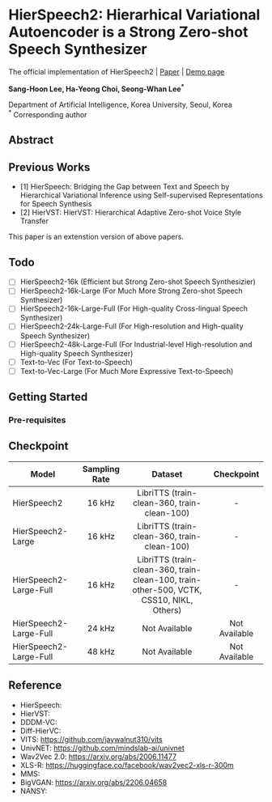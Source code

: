 # HierSpeech2: Hierarhical Variational Autoencoder is a Strong Zero-shot Speech Synthesizer 
The official implementation of HierSpeech2 | [Paper]() | [Demo page]()

**Sang-Hoon Lee, Ha-Yeong Choi, Seong-Whan Lee<sup>*</sup>**

Department of Artificial Intelligence, Korea University, Seoul, Korea  
<sup>*</sup> Corresponding author

## Abstract


## Previous Works
- [1] HierSpeech: Bridging the Gap between Text and Speech by Hierarchical Variational Inference using Self-supervised Representations for Speech Synthesis
- [2] HierVST: HierVST: Hierarchical Adaptive Zero-shot Voice Style Transfer

This paper is an extenstion version of above papers.

## Todo
- [ ] HierSpeech2-16k (Efficient but Strong Zero-shot Speech Synthesizier)
- [ ] HierSpeech2-16k-Large (For Much More Strong Zero-shot Speech Synthesizer)
- [ ] HierSpeech2-16k-Large-Full (For High-quality Cross-lingual Speech Synthesizer)
- [ ] HierSpeech2-24k-Large-Full (For High-resolution and High-quality Speech Synthesizer)
- [ ] HierSpeech2-48k-Large-Full (For Industrial-level High-resolution and High-quality Speech Synthesizer)
- [ ] Text-to-Vec (For Text-to-Speech)
- [ ] Text-to-Vec-Large (For Much More Expressive Text-to-Speech)

## Getting Started

### Pre-requisites

## Checkpoint
| Model |Sampling Rate|Dataset |Checkpoint|
|------|:---:|:---:|:---:|
| HierSpeech2 |16 kHz| LibriTTS (train-clean-360, train-clean-100) |-|
| HierSpeech2-Large|16 kHz| LibriTTS (train-clean-360, train-clean-100)  |-|
| HierSpeech2-Large-Full|16 kHz| LibriTTS (train-clean-360, train-clean-100, train-other-500, VCTK, CSS10, NIKL, Others)  |-|
| HierSpeech2-Large-Full|24 kHz| Not Available |Not Available|
| HierSpeech2-Large-Full|48 kHz| Not Available |Not Available|


## Reference
- HierSpeech:
- HierVST:
- DDDM-VC:
- Diff-HierVC:
- VITS: https://github.com/jaywalnut310/vits
- UnivNET: https://github.com/mindslab-ai/univnet
- Wav2Vec 2.0: https://arxiv.org/abs/2006.11477
- XLS-R: https://huggingface.co/facebook/wav2vec2-xls-r-300m
- MMS:  
- BigVGAN: https://arxiv.org/abs/2206.04658
- NANSY: 
